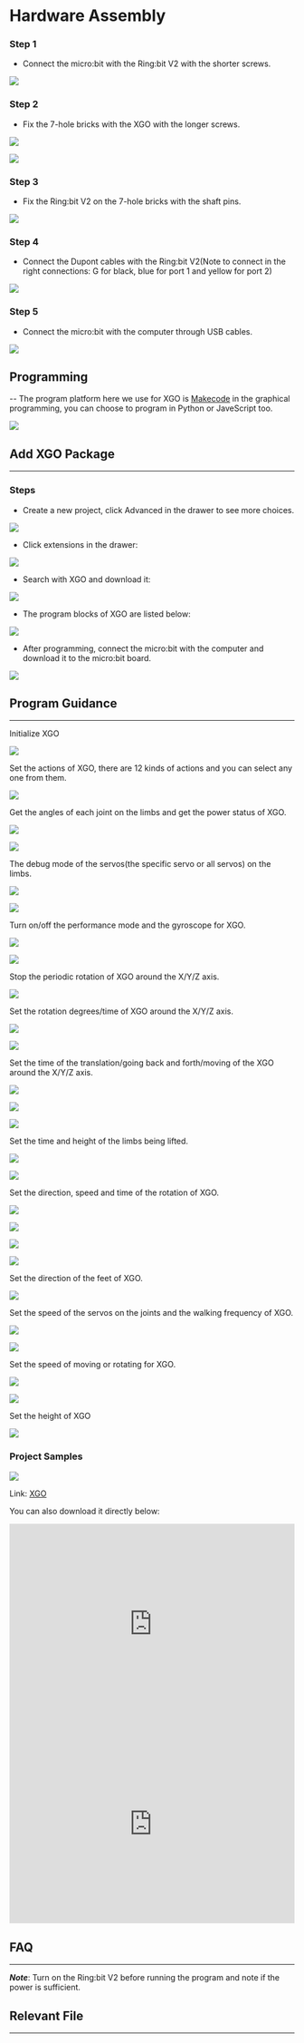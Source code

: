 # Hardware Assembly

### Step 1

- Connect the micro:bit with the Ring:bit V2 with the shorter screws. 


![](./images/microbit-xgo-robot-kit-17.png)



### Step 2

- Fix the 7-hole bricks with the XGO with the longer screws. 


![](./images/microbit-xgo-robot-kit-18.png)

![](./images/microbit-xgo-robot-kit-19.png)

### Step 3

- Fix the Ring:bit V2 on the 7-hole bricks with the shaft pins. 


![](./images/microbit-xgo-robot-kit-20.png)

### Step 4

-  Connect the Dupont cables with the Ring:bit V2(Note to connect in the right connections: G for black, blue for port 1 and yellow for port 2)


![](./images/microbit-xgo-robot-kit-21.png)

### Step 5

- Connect the micro:bit with the computer through USB cables. 


![](./images/microbit-xgo-robot-kit-22.png)



## Programming
--
The program platform here we use for XGO is [Makecode](https://makecode.microbit.org/#) in the graphical programming, you can choose to program in Python or JaveScript too. 


![](./images/microbit-xgo-robot-kit-10.png)


## Add XGO Package
---
### Steps

- Create a new project, click Advanced in the drawer to see more choices. 




![](./images/microbit-xgo-robot-kit-11.png)



- Click extensions in the drawer: 




![](./images/microbit-xgo-robot-kit-12.png)



- Search with XGO and download it: 




![](./images/microbit-xgo-robot-kit-13.png)



- The program blocks of XGO are listed below: 




![](./images/microbit-xgo-robot-kit-14.png)



- After programming, connect the micro:bit with the computer and download it to the micro:bit board. 




![](./images/microbit-xgo-robot-kit-15.png)





## Program Guidance
---
Initialize XGO 



 ![](./images/microbit-xgo-robot-kit-square-24.png)



Set the actions of XGO, there are 12 kinds of actions and you can select any one from them.



![](./images/microbit-xgo-robot-kit-square-01.png)



Get the angles of each joint on the limbs and get the power status of XGO. 



![](./images/microbit-xgo-robot-kit-square-02.png)

![](./images/microbit-xgo-robot-kit-square-03.png)



The debug mode of the servos(the specific servo or all servos) on the limbs. 



![](./images/microbit-xgo-robot-kit-square-04.png)

![](./images/microbit-xgo-robot-kit-square-05.png)



Turn on/off the performance mode and the gyroscope for XGO. 



![](./images/microbit-xgo-robot-kit-square-06.png)

![](./images/microbit-xgo-robot-kit-square-07.png)



Stop the periodic rotation of XGO around the X/Y/Z axis. 



![](./images/microbit-xgo-robot-kit-square-08.png)



Set the rotation degrees/time of XGO around the X/Y/Z axis.



![](./images/microbit-xgo-robot-kit-square-09.png)

![](./images/microbit-xgo-robot-kit-square-10.png)



Set the time of the translation/going back and forth/moving of the XGO around the X/Y/Z axis. 



![](./images/microbit-xgo-robot-kit-square-11.png)

![](./images/microbit-xgo-robot-kit-square-12.png)

![](./images/microbit-xgo-robot-kit-square-13.png)



Set the time and height of the limbs being lifted. 



![](./images/microbit-xgo-robot-kit-square-14.png)

![](./images/microbit-xgo-robot-kit-square-15.png)



Set the direction, speed and time of the rotation of XGO. 



![](./images/microbit-xgo-robot-kit-square-16.png)

![](./images/microbit-xgo-robot-kit-square-17.png)

![](./images/microbit-xgo-robot-kit-square-18.png)

![](./images/microbit-xgo-robot-kit-square-19.png)



Set the direction of the feet of XGO. 



![](./images/microbit-xgo-robot-kit-square-20.png)



Set the speed of the servos on the joints and the walking frequency of  XGO. 



![](./images/microbit-xgo-robot-kit-square-21.png)

![](./images/microbit-xgo-robot-kit-square-22.png)

Set the speed of moving or rotating for XGO. 

![](./images/microbit-xgo-robot-kit-square-23.png)

![](./images/microbit-xgo-robot-kit-square-26.png)



Set the height of XGO

 ![](./images/microbit-xgo-robot-kit-square-25.png)



### Project Samples

![](./images/microbit-xgo-robot-kit-square-28.png)

Link: [XGO](https://makecode.microbit.org/#editor)

You can also download it directly below:

<div style="position:relative;height:0;padding-bottom:70%;overflow:hidden;"><iframe style="position:absolute;top:0;left:0;width:100%;height:100%;" src="https://makecode.microbit.org/#pub:_Wvs0jcekAXp5" frameborder="0" sandbox="allow-popups allow-forms allow-scripts allow-same-origin"></iframe></div> 



<div style="position:relative;height:0;padding-bottom:70%;overflow:hidden;"><iframe style="position:absolute;top:0;left:0;width:100%;height:100%;" src="https://makecode.microbit.org/#pub:_RMzAaoT6x8s0" frameborder="0" sandbox="allow-popups allow-forms allow-scripts allow-same-origin"></iframe></div> 

##  FAQ
---
***Note***: Turn on the Ring:bit V2 before running the program and note if the power is sufficient. 

## Relevant File
---
